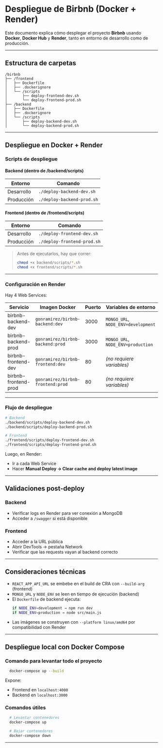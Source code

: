 # Despliegue de Birbnb (Docker + Render)

Este documento explica cómo desplegar el proyecto **Birbnb** usando **Docker**, **Docker Hub** y **Render**, tanto en entorno de desarrollo como de producción.

---
## Estructura de carpetas

```
/birbnb
├── /frontend
│   ├── Dockerfile
│   ├── .dockerignore
│   └── /scripts
│       ├── deploy-frontend-dev.sh
│       └── deploy-frontend-prod.sh
├── /backend
│   ├── Dockerfile
│   ├── .dockerignore
│   └── /scripts
│       ├── deploy-backend-dev.sh
│       └── deploy-backend-prod.sh
```

---

## Despliegue en Docker + Render

### Scripts de despliegue

#### Backend (dentro de /backend/scripts)

| Entorno    | Comando                                    |
| ---------- | ------------------------------------------ |
| Desarrollo | `./deploy-backend-dev.sh`  |
| Producción | `./deploy-backend-prod.sh` |

#### Frontend (dentro de /frontend/scripts)

| Entorno    | Comando                                      |
| ---------- | -------------------------------------------- |
| Desarrollo | `./deploy-frontend-dev.sh`  |
| Producción | `./deploy-frontend-prod.sh` |

> Antes de ejecutarlos, hay que correr:
>
> ```bash
> chmod +x backend/scripts/*.sh
> chmod +x frontend/scripts/*.sh
> ```

---

### Configuración en Render

Hay 4 Web Services:

| Servicio             | Imagen Docker                     | Puerto | Variables de entorno                |
| -------------------- | --------------------------------- | ------ | ----------------------------------- |
| birbnb-backend-dev   | `gonramirez/birbnb-backend:dev`   | 3000   | `MONGO_URL`, `NODE_ENV=development` |
| birbnb-backend-prod  | `gonramirez/birbnb-backend:prod`  | 3000   | `MONGO_URL`, `NODE_ENV=production`  |
| birbnb-frontend-dev  | `gonramirez/birbnb-frontend:dev`  | 80     | *(no requiere variables)*           |
| birbnb-frontend-prod | `gonramirez/birbnb-frontend:prod` | 80     | *(no requiere variables)*           |

---

### Flujo de despliegue

```bash
# Backend
./backend/scripts/deploy-backend-dev.sh
./backend/scripts/deploy-backend-prod.sh

# Frontend
./frontend/scripts/deploy-frontend-dev.sh
./frontend/scripts/deploy-frontend-prod.sh
```

Luego, en Render:

- Ir a cada Web Service
- Hacer **Manual Deploy → Clear cache and deploy latest image**

---

## Validaciones post-deploy

### Backend

- Verificar logs en Render para ver conexión a MongoDB
- Acceder a `/swagger` si está disponible

### Frontend

- Acceder a la URL pública
- Abrir DevTools → pestaña Network
- Verificar que las requests vayan al backend correcto

---

## Consideraciones técnicas

- `REACT_APP_API_URL` se embebe en el build de CRA con `--build-arg` (frontend)
- `MONGO_URL` y `NODE_ENV` se leen en tiempo de ejecución (backend)
- El `Dockerfile` de backend ejecuta:
  ```bash
  if NODE_ENV=development → npm run dev
  if NODE_ENV=production → node src/main.js
  ```
- Las imágenes se construyen con `--platform linux/amd64` por compatibilidad con Render

---

## Despliegue local con Docker Compose

### Comando para levantar todo el proyecto

```bash
  docker-compose up --build
```

Expone:

- Frontend en `localhost:4000`
- Backend en `localhost:3000`

### Comandos útiles

```bash
  # Levantar contenedores
  docker-compose up

  # Bajar contenedores
  docker-compose down
```

---
